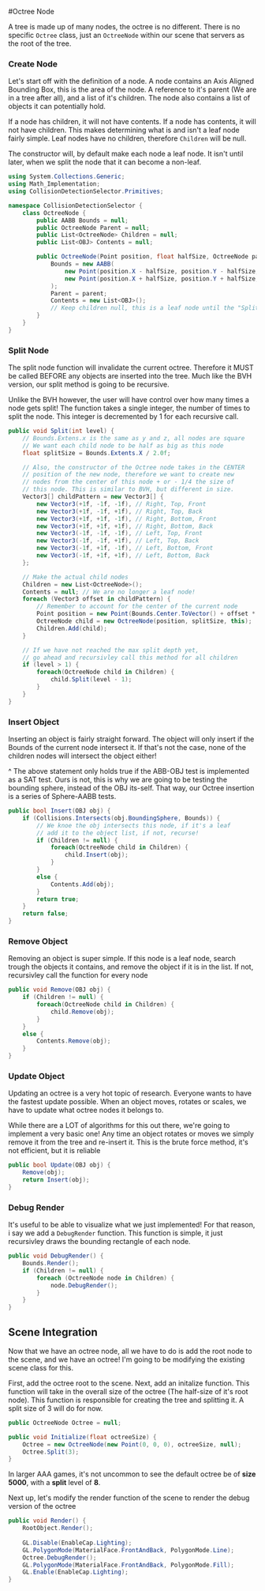 #Octree Node

A tree is made up of many nodes, the octree is no different. There is no specific ```Octree``` class, just an ```OctreeNode``` within our scene that servers as the root of the tree.

### Create Node

Let's start off with the definition of a node. A node contains an Axis Aligned Bounding Box, this is the area of the node. A reference to it's parent (We are in a tree after all), and a list of it's children. The node also contains a list of objects it can potentially hold.

If a node has children, it will not have contents. If a node has contents, it will not have children. This makes determining what is and isn't a leaf node fairly simple. Leaf nodes have no children, therefore ```Children``` will be null.

The constructor will, by default make each node a leaf node. It isn't until later, when we split the node that it can become a non-leaf.

```cs
using System.Collections.Generic;
using Math_Implementation;
using CollisionDetectionSelector.Primitives;

namespace CollisionDetectionSelector {
    class OctreeNode {
        public AABB Bounds = null;
        public OctreeNode Parent = null;
        public List<OctreeNode> Children = null;
        public List<OBJ> Contents = null;

        public OctreeNode(Point position, float halfSize, OctreeNode parent) {
            Bounds = new AABB(
                new Point(position.X - halfSize, position.Y - halfSize, position.Z - halfSize),
                new Point(position.X + halfSize, position.Y + halfSize, position.Z + halfSize)
            );
            Parent = parent;
            Contents = new List<OBJ>();
            // Keep children null, this is a leaf node until the "Split" function is called
        }
    }
}
```
      

### Split Node

The split node function will invalidate the current octree. Therefore it MUST be called BEFORE any objects are inserted into the tree. Much like the BVH version, our split method is going to be recursive.

Unlike the BVH however, the user will have control over how many times a node gets split! The function takes a single integer, the number of times to split the node. This integer is decremented by 1 for each recursive call.

```cs
public void Split(int level) {
    // Bounds.Extens.x is the same as y and z, all nodes are square
    // We want each child node to be half as big as this node
    float splitSize = Bounds.Extents.X / 2.0f;

    // Also, the constructor of the Octree node takes in the CENTER
    // position of the new node, therefore we want to create new
    // nodes from the center of this node + or - 1/4 the size of
    // this node. This is similar to BVH, but different in size.
    Vector3[] childPattern = new Vector3[] {
        new Vector3(+1f, -1f, -1f), // Right, Top, Front
        new Vector3(+1f, -1f, +1f), // Right, Top, Back
        new Vector3(+1f, +1f, -1f), // Right, Bottom, Front
        new Vector3(+1f, +1f, +1f), // Right, Bottom, Back
        new Vector3(-1f, -1f, -1f), // Left, Top, Front
        new Vector3(-1f, -1f, +1f), // Left, Top, Back
        new Vector3(-1f, +1f, -1f), // Left, Bottom, Front
        new Vector3(-1f, +1f, +1f), // Left, Bottom, Back
    };

    // Make the actual child nodes
    Children = new List<OctreeNode>();
    Contents = null; // We are no longer a leaf node!
    foreach (Vector3 offset in childPattern) {
        // Remember to account for the center of the current node
        Point position = new Point(Bounds.Center.ToVector() + offset * splitSize);
        OctreeNode child = new OctreeNode(position, splitSize, this);
        Children.Add(child);
    }

    // If we have not reached the max split depth yet, 
    // go ahead and recursivley call this method for all children
    if (level > 1) {
        foreach(OctreeNode child in Children) {
            child.Split(level - 1);
        }
    }
}
```

### Insert Object

Inserting an object is fairly straight forward. The object will only insert if the Bounds of the current node intersect it. If that's not the case, none of the children nodes will intersect the object either! 

^ The above statement only holds true if the ABB-OBJ test is implemented as a SAT test. Ours is not, this is why we are going to be testing the bounding sphere, instead of the OBJ its-self. That way, our Octree insertion is a series of Sphere-AABB tests.

```cs
public bool Insert(OBJ obj) {
    if (Collisions.Intersects(obj.BoundingSphere, Bounds)) {
        // We knoe the obj intersects this node, if it's a leaf
        // add it to the object list, if not, recurse!
        if (Children != null) {
            foreach(OctreeNode child in Children) {
                child.Insert(obj);
            }
        }
        else {
            Contents.Add(obj);
        }
        return true;
    }
    return false;
}
```

### Remove Object

Removing an object is super simple. If this node is a leaf node, search trough the objects it contains, and remove the object if it is in the list. If not, recursivley call the function for every node

```cs
public void Remove(OBJ obj) {
    if (Children != null) {
        foreach(OctreeNode child in Children) {
            child.Remove(obj);
        }
    }
    else {
        Contents.Remove(obj);
    }
}
```

### Update Object

Updating an octree is a very hot topic of research. Everyone wants to have the fastest update possible. When an object moves, rotates or scales, we have to update what octree nodes it belongs to.

While there are a LOT of algorithms for this out there, we're going to implement a very basic one! Any time an object rotates or moves we simply remove it from the tree and re-insert it. This is the brute force method, it's not efficient, but it is reliable

```cs
public bool Update(OBJ obj) {
    Remove(obj);
    return Insert(obj);
}
```

### Debug Render

It's useful to be able to visualize what we just implemented! For that reason, i say we add a ```DebugRender``` function. This function is simple, it just recursivley draws the bounding rectangle of each node.

```cs
public void DebugRender() {
    Bounds.Render();
    if (Children != null) {
        foreach (OctreeNode node in Children) {
            node.DebugRender();
        }
    }
}
```

## Scene Integration

Now that we have an octree node, all we have to do is add the root node to the scene, and we have an octree! I'm going to be modifying the existing scene class for this. 

First, add the octree root to the scene. Next, add an initalize function. This function will take in the overall size of the octree (The half-size of it's root node). This function is responsible for creating the tree and splitting it. A split size of 3 will do for now.

```cs
public OctreeNode Octree = null;

public void Initialize(float octreeSize) {
    Octree = new OctreeNode(new Point(0, 0, 0), octreeSize, null);
    Octree.Split(3);
}
```

In larger AAA games, it's not uncommon to see the default octree be of __size 5000__, with a __split__ level of __8__.

Next up, let's modify the render function of the scene to render the debug version of the octree

```cs
public void Render() {
    RootObject.Render();
    
    GL.Disable(EnableCap.Lighting);
    GL.PolygonMode(MaterialFace.FrontAndBack, PolygonMode.Line);
    Octree.DebugRender();
    GL.PolygonMode(MaterialFace.FrontAndBack, PolygonMode.Fill);
    GL.Enable(EnableCap.Lighting);
}
```